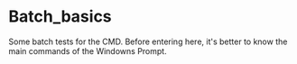 # Batch_basics
Some batch tests for the CMD. Before entering here, it's better to know the main commands of the Windowns Prompt.

